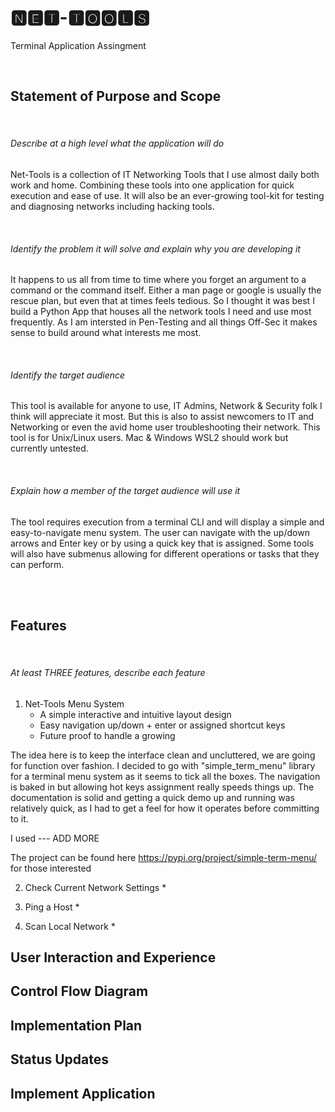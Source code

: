 # 🅽🅴🆃-🆃🅾🅾🅻🆂

Terminal Application Assingment

<br />


## Statement of Purpose and Scope

<br />

###### Describe at a high level what the application will do
Net-Tools is a collection of IT Networking Tools that I use almost daily both work and home. 
Combining these tools into one application for quick execution and ease of use.
It will also be an ever-growing tool-kit for testing and diagnosing networks including hacking tools.

<br />

###### Identify the problem it will solve and explain why you are developing it
It happens to us all from time to time where you forget an argument to a command or the command itself.
Either a man page or google is usually the rescue plan, but even that at times feels tedious.
So I thought it was best I build a Python App that houses all the network tools I need and use most frequently.
As I am intersted in Pen-Testing and all things Off-Sec it makes sense to build around what interests me most.

<br />

###### Identify the target audience
This tool is available for anyone to use, IT Admins, Network & Security folk I think will appreciate it most.
But this is also to assist newcomers to IT and Networking or even the avid home user troubleshooting their network.
This tool is for Unix/Linux users.
Mac & Windows WSL2 should work but currently untested.


<br />

###### Explain how a member of the target audience will use it
The tool requires execution from a terminal CLI and will display a simple and easy-to-navigate menu system.
The user can navigate with the up/down arrows and Enter key or by using a quick key that is assigned.
Some tools will also have submenus allowing for different operations or tasks that they can perform.


<br />
<br />


## Features

<br />

###### At least THREE features, describe each feature

1. Net-Tools Menu System
    - A simple interactive and intuitive layout design
    - Easy navigation up/down + enter or assigned shortcut keys
    - Future proof to handle a growing 


The idea here is to keep the interface clean and uncluttered, we are going for function over fashion.
I decided to go with "simple_term_menu" library for a terminal menu system as it seems to tick all the boxes.
The navigation is baked in but allowing hot keys assignment really speeds things up.
The documentation is solid and getting a quick demo up and running was relatively quick, 
as I had to get a feel for how it operates before committing to it.

I used --- ADD MORE

The project can be found here https://pypi.org/project/simple-term-menu/ for those interested







2. Check Current Network Settings
    *

3. Ping a Host
    *

4. Scan Local Network
    *


## User Interaction and Experience

## Control Flow Diagram

## Implementation Plan

## Status Updates

## Implement Application

## 